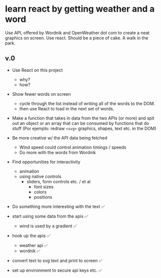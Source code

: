 # learn react by getting weather and a word

Use API, offered by Wordnik and OpenWeather dot com to create a neat graphics on screen. Use react. Should be a piece of cake. A walk in the park.

## v.0

- Use React on this project
  - why?
  - how?

- Show fewer words on screen
  - cycle through the list instead of writing all of the words to the DOM.
  - then use React to load in the next set of words.

- Make a function that takes in data from the two APIs (or more) and spit out an object or an array that can be consumed by functions that do stuff (Por ejemplo: redraw `<svg>` graphics, shapes, text etc. in the DOM)

- Be more creative w/ the API data being fetched
  - Wind speed could control animation timings / speeds
  - Do more with the words from Wordnik

- Find opportunities for interactivity
  - animation
  - using native controls
    - sliders, form controls etc. / et al
      - font sizes
      - colors
      - positions

- Do something more interesting with the text ✅

- start using some data from the apis ✅
  - wind is used by a gradient ✅

- hook up the apis ✅
  - weather api ✅
  - wordnik ✅

- convert text to svg text and print to screen ✅

- set up environment to secure api keys etc. ✅
